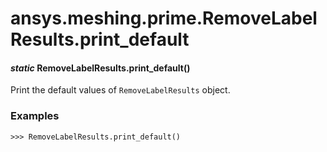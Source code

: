 # ansys.meshing.prime.RemoveLabelResults.print_default

<a id="ansys.meshing.prime.RemoveLabelResults.print_default"></a>

#### *static* RemoveLabelResults.print_default()

Print the default values of `RemoveLabelResults` object.

### Examples

```pycon
>>> RemoveLabelResults.print_default()
```

<!-- !! processed by numpydoc !! -->
